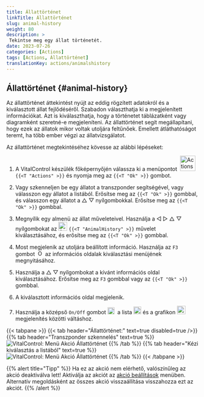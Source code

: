 ```yaml
---
title: Állattörténet
linkTitle: Állattörténet
slug: animal-history
weight: 80
description: >
 Tekintse meg egy állat történetét.
date: 2023-07-26
categories: [Actions]
tags: [Actions, Állattörténet]
translationKey: actions/animalshistory
---
```


## Állattörténet {#animal-history}

Az állattörténet áttekintést nyújt az eddig rögzített adatokról és a kiválasztott állat fejlődéséről. Szabadon választhatja ki a megjelenített információkat. Azt is kiválaszthatja, hogy a történetet táblázatként vagy diagramként szeretné-e megjeleníteni. Az állattörténet segít megállapítani, hogy ezek az állatok mikor voltak utoljára feltűnőek. Emellett átláthatóságot teremt, ha több ember végzi az állatvizsgálatot.

Az állattörténet megtekintéséhez kövesse az alábbi lépéseket:

1. A VitalControl készülék főképernyőjén válassza ki a menüpontot &nbsp;<img src="/icons/actions.svg" width="40" align="bottom" alt="Actions" />  `{{<T "Actions" >}}` és nyomja meg az `{{<T "Ok" >}}` gombot.

2. Vagy szkenneljen be egy állatot a transzponder segítségével, vagy válasszon egy állatot a listából. Erősítse meg az `{{<T "Ok" >}}` gombbal, és válasszon egy állatot a △ ▽ nyílgombokkal. Erősítse meg az `{{<T "Ok" >}}` gombbal.

3. Megnyílik egy almenü az állat műveleteivel. Használja a ◁ ▷ △ ▽ nyílgombokat az <img src="/icons/actions/history.svg" width="23" align="bottom" alt="Animal history" /> `{{<T "AnimalHistory" >}}` művelet kiválasztásához, és erősítse meg az `{{<T "Ok" >}}` gombbal.

4. Most megjelenik az utoljára beállított információ. Használja az `F3` gombot &nbsp;<img src="/icons/footer/open-popup.svg" width="15" align="bottom" alt="Open popup" /> az információs oldalak kiválasztási menüjének megnyitásához.

5. Használja a △ ▽ nyílgombokat a kívánt információs oldal kiválasztásához. Erősítse meg az `F3` gombbal vagy az `{{<T "Ok" >}}` gombbal.

6. A kiválasztott információs oldal megjelenik.

7. Használja a középső `On/Off` gombot <img src="/icons/footer/on-off.svg" width="18" align="bottom" alt="On/Off button" />&nbsp; a lista <img src="/icons/footer/list.svg" width="20" align="bottom" alt="Liste display" /> és a grafikon <img src="/icons/footer/chart.svg" width="22" align="bottom" alt="Chart display" />&nbsp; megjelenítés közötti váltáshoz.

{{< tabpane >}}
{{< tab header="Állattörténet:" text=true disabled=true />}}
{{% tab header="Transzponder szkennelés" text=true %}}
![VitalControl: Menü Akció Állattörténet](../images/animalhistory-scan.png "Állattörténet")
{{% /tab %}}
{{% tab header="Kézi kiválasztás a listából" text=true %}}
![VitalControl: Menü Akció Állattörténet](../images/animalhistory.png "Állattörténet")
{{% /tab %}}
{{< /tabpane >}}

{{% alert title="Tipp" %}}
Ha ez az akció nem elérhető, valószínűleg az akció deaktiválva lett! Aktiválja az akciót az [akció beállítások](../setting/) menüben. Alternatív megoldásként az összes akció visszaállítása visszahozza ezt az akciót.
{{% /alert %}}
